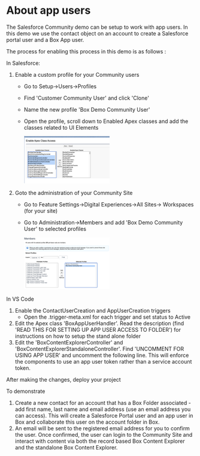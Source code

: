 # About app users
The Salesforce Community demo can be setup to work with app users. In this demo we use the contact object on an account to create a Salesforce portal user and a Box App user. 

The process for enabling this process in this demo is as follows :

In Salesforce:

1. Enable a custom profile for your Community users
    - Go to Setup->Users->Profiles
    - Find 'Customer Community User' and click 'Clone'
    - Name the new profile 'Box Demo Community User' 
    - Open the profile, scroll down to Enabled Apex classes and add the classes related to UI Elements
    
        <img src="/images/26-apexclasses.png" width="50%" height="50%">

2. Goto the administration of your Community Site
    - Go to Feature Settings->Digital Experiences->All Sites-> Workspaces (for your site)
    - Go to Administration->Members and add 'Box Demo Community User' to selected profiles

         <img src="/images/27-memberssite.png" width="50%" height="50%">

In VS Code

1. Enable the ContactUserCreation and AppUserCreation triggers
    - Open the .trigger-meta.xml for each trigger and set status to Active
2. Edit the Apex class 'BoxAppUserHandler'. Read the description (find 'READ THIS FOR SETTING UP APP USER ACCESS TO FOLDER') for instructions on how to setup the stand alone folder
3. Edit the 'BoxContentExplorerController' and 'BoxContentExplorerStandaloneController'. Find 'UNCOMMENT FOR USING APP USER' and uncomment the following line. This will enforce the components to use an app user token rather than a service account token.

After making the changes, deploy your project

To demonstrate

1. Create a new contact for an account that has a Box Folder associated - add first name, last name and email address (use an email address you can access). This will create a Salesforce Portal user and an app user in Box and collaborate this user on the account folder in Box.
2. An email will be sent to the registered email address for you to confirm the user. Once confirmed, the user can login to the Community Site and interact with content via both the record based Box Content Explorer and the standalone Box Content Explorer.